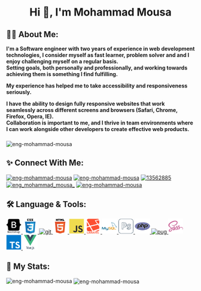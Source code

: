 <h1 align="center">Hi 👋, I'm Mohammad Mousa</h1>

## 👨‍💻 About Me:

<strong>I'm a Software engineer with two years of experience in web development technologies, I consider myself as fast learner, problem solver and and I enjoy challenging myself on a regular basis.<br>
Setting goals, both personally and professionally, and working towards achieving them is something I find fulfilling.<br>

My experience has helped me to take accessibility and responsiveness seriously.<br>

I have the ability to design fully responsive websites that work seamlessly across different screens and browsers (Safari, Chrome, Firefox, Opera, IE).<br>
Collaboration is important to me, and I thrive in team environments where I can work alongside other developers to create effective web products. </strong>

###

<p align="left"> <img src="https://komarev.com/ghpvc/?username=eng-mohammad-mousa&label=Profile%20views&color=0e75b6&style=flat" alt="eng-mohammad-mousa" /> </p>

## ✨ Connect With Me:

<p align="left">
<a href="https://codepen.io/eng-mohammad-mousa" target="blank"><img align="center" src="https://raw.githubusercontent.com/rahuldkjain/github-profile-readme-generator/master/src/images/icons/Social/codepen.svg" alt="eng-mohammad-mousa" height="30" width="40" /></a>
<a href="https://linkedin.com/in/eng-mohammad-mousa" target="blank"><img align="center" src="https://raw.githubusercontent.com/rahuldkjain/github-profile-readme-generator/master/src/images/icons/Social/linked-in-alt.svg" alt="eng-mohammad-mousa" height="30" width="40" /></a>
<a href="https://stackoverflow.com/users/13562885" target="blank"><img align="center" src="https://raw.githubusercontent.com/rahuldkjain/github-profile-readme-generator/master/src/images/icons/Social/stack-overflow.svg" alt="13562885" height="30" width="40" /></a>
<a href="https://instagram.com/eng_mohammad_mousa_" target="blank"><img align="center" src="https://raw.githubusercontent.com/rahuldkjain/github-profile-readme-generator/master/src/images/icons/Social/instagram.svg" alt="eng_mohammad_mousa_" height="30" width="40" /></a>
<a href="https://www.youtube.com/c/eng-mohammad-mousa" target="blank"><img align="center" src="https://raw.githubusercontent.com/rahuldkjain/github-profile-readme-generator/master/src/images/icons/Social/youtube.svg" alt="eng-mohammad-mousa" height="30" width="40" /></a>
</p>

## 🛠️ Language & Tools:
<p align="left"> <a href="https://getbootstrap.com" target="_blank" rel="noreferrer"> <img src="https://raw.githubusercontent.com/devicons/devicon/master/icons/bootstrap/bootstrap-plain-wordmark.svg" alt="bootstrap" width="40" height="40"/> </a> <a href="https://www.w3schools.com/css/" target="_blank" rel="noreferrer"> <img src="https://raw.githubusercontent.com/devicons/devicon/master/icons/css3/css3-original-wordmark.svg" alt="css3" width="40" height="40"/> </a> <a href="https://git-scm.com/" target="_blank" rel="noreferrer"> <img src="https://www.vectorlogo.zone/logos/git-scm/git-scm-icon.svg" alt="git" width="40" height="40"/> </a> <a href="https://www.w3.org/html/" target="_blank" rel="noreferrer"> <img src="https://raw.githubusercontent.com/devicons/devicon/master/icons/html5/html5-original-wordmark.svg" alt="html5" width="40" height="40"/> </a> <a href="https://developer.mozilla.org/en-US/docs/Web/JavaScript" target="_blank" rel="noreferrer"> <img src="https://raw.githubusercontent.com/devicons/devicon/master/icons/javascript/javascript-original.svg" alt="javascript" width="40" height="40"/> </a> <a href="https://laravel.com/" target="_blank" rel="noreferrer"> <img src="https://raw.githubusercontent.com/devicons/devicon/master/icons/laravel/laravel-plain-wordmark.svg" alt="laravel" width="40" height="40"/> </a> <a href="https://www.mysql.com/" target="_blank" rel="noreferrer"> <img src="https://raw.githubusercontent.com/devicons/devicon/master/icons/mysql/mysql-original-wordmark.svg" alt="mysql" width="40" height="40"/> </a> <a href="https://www.photoshop.com/en" target="_blank" rel="noreferrer"> <img src="https://raw.githubusercontent.com/devicons/devicon/master/icons/photoshop/photoshop-line.svg" alt="photoshop" width="40" height="40"/> </a> <a href="https://www.php.net" target="_blank" rel="noreferrer"> <img src="https://raw.githubusercontent.com/devicons/devicon/master/icons/php/php-original.svg" alt="php" width="40" height="40"/> </a> <a href="https://pugjs.org" target="_blank" rel="noreferrer"> <img src="https://cdn.worldvectorlogo.com/logos/pug.svg" alt="pug" width="40" height="40"/> </a> <a href="https://sass-lang.com" target="_blank" rel="noreferrer"> <img src="https://raw.githubusercontent.com/devicons/devicon/master/icons/sass/sass-original.svg" alt="sass" width="40" height="40"/> </a> <a href="https://www.typescriptlang.org/" target="_blank" rel="noreferrer"> <img src="https://raw.githubusercontent.com/devicons/devicon/master/icons/typescript/typescript-original.svg" alt="typescript" width="40" height="40"/> </a> <a href="https://vuejs.org/" target="_blank" rel="noreferrer"> <img src="https://raw.githubusercontent.com/devicons/devicon/master/icons/vuejs/vuejs-original-wordmark.svg" alt="vuejs" width="40" height="40"/> </a> </p>


## 🚀 My Stats:
<p><img align="left" src="https://github-readme-stats.vercel.app/api/top-langs?username=eng-mohammad-mousa&show_icons=true&locale=en&layout=compact" alt="eng-mohammad-mousa" /></p>

<p>&nbsp;<img align="center" src="https://github-readme-stats.vercel.app/api?username=eng-mohammad-mousa&show_icons=true&locale=en" alt="eng-mohammad-mousa" /></p>

